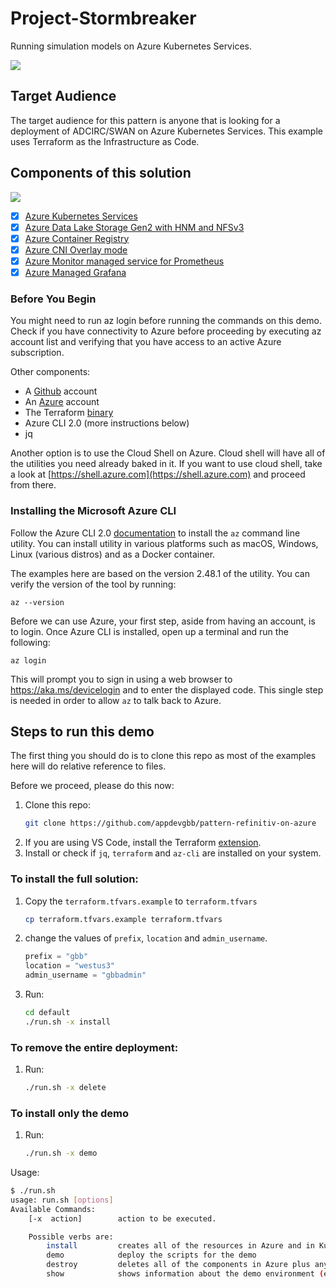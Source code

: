 # Project-Stormbreaker

Running simulation models on Azure Kubernetes Services.

![](assets/logo.png)

## Target Audience
The target audience for this pattern is anyone that is looking for a deployment of ADCIRC/SWAN on Azure Kubernetes Services. This example uses Terraform as the Infrastructure as Code.

## Components of this solution

![](assets/assets.png)

 - [x] [Azure Kubernetes Services](https://learn.microsoft.com/en-us/azure/aks/)
 - [x] [Azure Data Lake Storage Gen2 with HNM and NFSv3](https://learn.microsoft.com/en-us/azure/storage/blobs/storage-feature-support-in-storage-accounts)
 - [x] [Azure Container Registry](https://learn.microsoft.com/en-us/azure/container-registry/)
 - [x] [Azure CNI Overlay mode](https://learn.microsoft.com/en-us/azure/aks/configure-azure-cni)
 - [x] [Azure Monitor managed service for Prometheus](https://learn.microsoft.com/en-us/azure/azure-monitor/essentials/prometheus-metrics-overview)
 - [x] [Azure Managed Grafana](https://learn.microsoft.com/en-us/azure/managed-grafana/overview)

### Before You Begin
You might need to run az login before running the commands on this demo. Check if you have connectivity to Azure before proceeding by executing az account list and verifying that you have access to an active Azure subscription.

Other components:
* A [Github](https://github.com/) account
* An [Azure](https://azure.microsoft.com/) account
* The Terraform [binary](https://www.terraform.io/downloads.html)
* Azure CLI 2.0 (more instructions below)
* jq


Another option is to use the Cloud Shell on Azure. Cloud shell will have all of the utilities you need already baked in it. If you want to use cloud shell, take a look at [https://shell.azure.com](https://shell.azure.com) and proceed from there.

### Installing the Microsoft Azure CLI

Follow the Azure CLI 2.0 [documentation](https://docs.microsoft.com/en-us/cli/azure/install-azure-cli) to install the `az` command line utility. You can install utility in various platforms such as macOS, Windows, Linux (various distros) and as a Docker container.

The examples here are based on the version 2.48.1 of the utility. You can verify the version of the tool by running:

```
az --version
```

Before we can use Azure, your first step, aside from having an account, is to login. Once Azure CLI is installed, open up a terminal and run the following:

```
az login
```

This will prompt you to sign in using a web browser to https://aka.ms/devicelogin and to enter the displayed code. This single step is needed in order to allow `az` to talk back to Azure.

## Steps to run this demo

The first thing you should do is to clone this repo as most of the examples here will do relative reference to files.
 
Before we proceed, please do this now:

1. Clone this repo:
    ```bash
    git clone https://github.com/appdevgbb/pattern-refinitiv-on-azure
    ```
1. If you are using VS Code, install the Terraform [extension](https://marketplace.visualstudio.com/items?itemName=HashiCorp.terraform).
2. Install or check if `jq`, `terraform` and `az-cli` are installed on your system.


### To install the full solution:

1. Copy the `terraform.tfvars.example` to `terraform.tfvars` 
    ```bash
    cp terraform.tfvars.example terraform.tfvars
    ```

1. change the values of `prefix`, `location` and `admin_username`.

    ```terraform
    prefix = "gbb"
    location = "westus3"
    admin_username = "gbbadmin"
    ```

2. Run:

    ```bash
    cd default
    ./run.sh -x install
    ```

### To remove the entire deployment:

1. Run:

    ```bash
    ./run.sh -x delete
    ```

### To install only the demo
1. Run:

    ```bash
    ./run.sh -x demo
    ```

Usage:

```bash
$ ./run.sh 
usage: run.sh [options]
Available Commands:
    [-x  action]        action to be executed.

    Possible verbs are:
        install         creates all of the resources in Azure and in Kubernetes
        demo            deploy the scripts for the demo
        destroy         deletes all of the components in Azure plus any KUBECONFIG and Terraform files
        show            shows information about the demo environment (e.g.: connection strings)
```